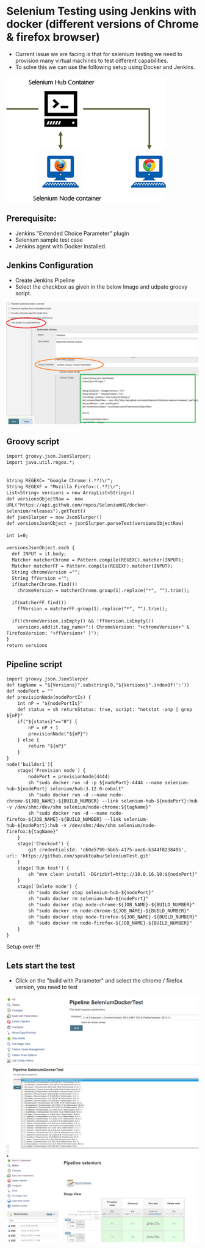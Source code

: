 # Selenium Testing using Jenkins with docker (different versions of Chrome & firefox browser)



* Current issue we are facing is that for selenium testing we need to provision many virtual machines to test different capabilities.
* To solve this we can use the following setup using Docker and Jenkins. 

![Selenium](https://github.com/speaktoabu/SeleniumTest/blob/master/Selenium_images/01.png)


## Prerequisite:

* Jenkins "Extended Choice Parameter" plugin
* Selenium sample test case 
* Jenkins agent with Docker installed. 

## Jenkins Configuration 
* Create Jenkins Pipeline 
* Select the checkbox as given in the below Image and udpate groovy script. 

![Pipeline](https://github.com/speaktoabu/SeleniumTest/blob/master/Selenium_images/pipeline-job.png)

## Groovy script

```
import groovy.json.JsonSlurper;
import java.util.regex.*;


String REGEXC= "Google Chrome:(.*?)\r";
String REGEXF = "Mozilla Firefox:(.*?)\r";
List<String> versions = new ArrayList<String>()
def versionsObjectRaw =  new URL("https://api.github.com/repos/SeleniumHQ/docker-selenium/releases").getText()
def jsonSlurper = new JsonSlurper()
def versionsJsonObject = jsonSlurper.parseText(versionsObjectRaw)

int i=0;

versionsJsonObject.each {
  def INPUT = it.body;
  Matcher matcherChrome = Pattern.compile(REGEXC).matcher(INPUT);
  Matcher matcherFF = Pattern.compile(REGEXF).matcher(INPUT);
  String chromeVersion ="";
  String ffVersion ="";
  if(matcherChrome.find())
    chromeVersion = matcherChrome.group(1).replace("*", "").trim();

  if(matcherFF.find())
    ffVersion = matcherFF.group(1).replace("*", "").trim();

  if(!chromeVersion.isEmpty() && !ffVersion.isEmpty())
    versions.add(it.tag_name+":( ChromeVersion: "+chromeVersion+" & FirefoxVersion: "+ffVersion+" )");
}
return versions

```

## Pipeline script

```
import groovy.json.JsonSlurper
def tagName = "${Versions}".substring(0,"${Versions}".indexOf(':'))
def nodePort = ""
def provisionNode(nodePortIs) {
    int nP = "${nodePortIs}"
    def status = sh returnStatus: true, script: "netstat -anp | grep ${nP}"
    if("${status}"=="0") {
        nP = nP + 1
        provisionNode("${nP}")
    } else {
        return "${nP}"
    }
}
node('builder1'){
    stage('Provision node') {
        nodePort = provisionNode(4444)
        sh "sudo docker run -d -p ${nodePort}:4444 --name selenium-hub-${nodePort} selenium/hub:3.12.0-cobalt"
        sh "sudo docker run -d --name node-chrome-${JOB_NAME}-${BUILD_NUMBER} --link selenium-hub-${nodePort}:hub -v /dev/shm:/dev/shm selenium/node-chrome:${tagName}"
        sh "sudo docker run -d --name node-firefox-${JOB_NAME}-${BUILD_NUMBER} --link selenium-hub-${nodePort}:hub -v /dev/shm:/dev/shm selenium/node-firefox:${tagName}"
    }
    stage('Checkout') {
        git credentialsId: 'c60e5790-5bb5-4175-aec6-b344f8238495', url: 'https://github.com/speaktoabu/SeleniumTest.git'
    }
    stage('Run test') {
        sh "mvn clean install -DGridUrl=http://10.0.16.10:${nodePort}"
    }
    stage('Delete node') {
        sh "sudo docker stop selenium-hub-${nodePort}"
        sh "sudo docker rm selenium-hub-${nodePort}"
        sh "sudo docker stop node-chrome-${JOB_NAME}-${BUILD_NUMBER}"
        sh "sudo docker rm node-chrome-${JOB_NAME}-${BUILD_NUMBER}"
        sh "sudo docker stop node-firefox-${JOB_NAME}-${BUILD_NUMBER}"
        sh "sudo docker rm node-firefox-${JOB_NAME}-${BUILD_NUMBER}"
    }
}
```

Setup over !!!

## Lets start the test 

* Click on the "build with Parameter" and select the chrome / firefox version, you need to test

![Parameter Image](https://github.com/speaktoabu/SeleniumTest/blob/master/Selenium_images/build-withparameter-3.PNG)
![Parameter2 Image](https://github.com/speaktoabu/SeleniumTest/blob/master/Selenium_images/build-withparameter-4.PNG)
![Output](https://github.com/speaktoabu/SeleniumTest/blob/master/Selenium_images/output.PNG)
